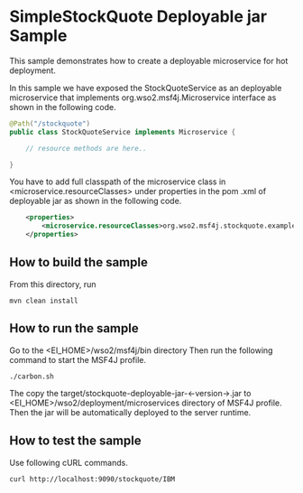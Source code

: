 # SimpleStockQuote Deployable jar Sample

This sample demonstrates how to create a deployable microservice for hot deployment.

In this sample we have exposed the StockQuoteService as an deployable microservice that implements
org.wso2.msf4j.Microservice interface as shown in the following code.

```java
@Path("/stockquote")
public class StockQuoteService implements Microservice {

    // resource methods are here..

}
```

You have to add full classpath of the microservice class in <microservice.resourceClasses> under properties in the pom
.xml of deployable jar as shown in the following code.

```xml
    <properties>
        <microservice.resourceClasses>org.wso2.msf4j.stockquote.example.StockQuoteService</microservice.resourceClasses>
    </properties>
```

## How to build the sample

From this directory, run

```
mvn clean install
```

## How to run the sample

Go to the <EI_HOME>/wso2/msf4j/bin directory
Then run the following command to start the MSF4J profile.

```
./carbon.sh
```

The copy the target/stockquote-deployable-jar-<-version->.jar to <EI_HOME>/wso2/deployment/microservices directory of MSF4J profile.
Then the jar will be automatically deployed to the server runtime.

## How to test the sample

Use following cURL commands.
```
curl http://localhost:9090/stockquote/IBM
```